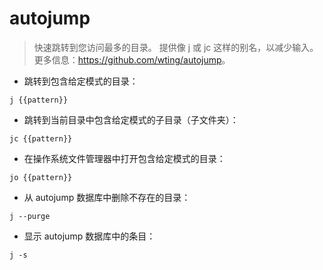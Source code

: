 # autojump

> 快速跳转到您访问最多的目录。
> 提供像 j 或 jc 这样的别名，以减少输入。
> 更多信息：<https://github.com/wting/autojump>。

- 跳转到包含给定模式的目录：

`j {{pattern}}`

- 跳转到当前目录中包含给定模式的子目录（子文件夹）：

`jc {{pattern}}`

- 在操作系统文件管理器中打开包含给定模式的目录：

`jo {{pattern}}`

- 从 autojump 数据库中删除不存在的目录：

`j --purge`

- 显示 autojump 数据库中的条目：

`j -s`